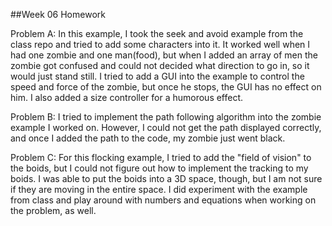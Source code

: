 ##Week 06 Homework

Problem A: In this example, I took the seek and avoid example from the class repo and tried to add some characters into it. It worked well when I had one zombie and one man(food), but when I added an array of men the zombie got confused and could not decided what direction to go in, so it would just stand still. I tried to add a GUI into the example to control the speed and force of the zombie, but once he stops, the GUI has no effect on him. I also added a size controller for a humorous effect.

Problem B: I tried to implement the path following algorithm into the zombie example I worked on. However, I could not get the path displayed correctly, and once I added the path to the code, my zombie just went black.

Problem C: For this flocking example, I tried to add the "field of vision" to the boids, but I could not figure out how to implement the tracking to my boids. I was able to put the boids into a 3D space, though, but I am not sure if they are moving in the entire space. I did experiment with the example from class and play around with numbers and equations when working on the problem, as well.